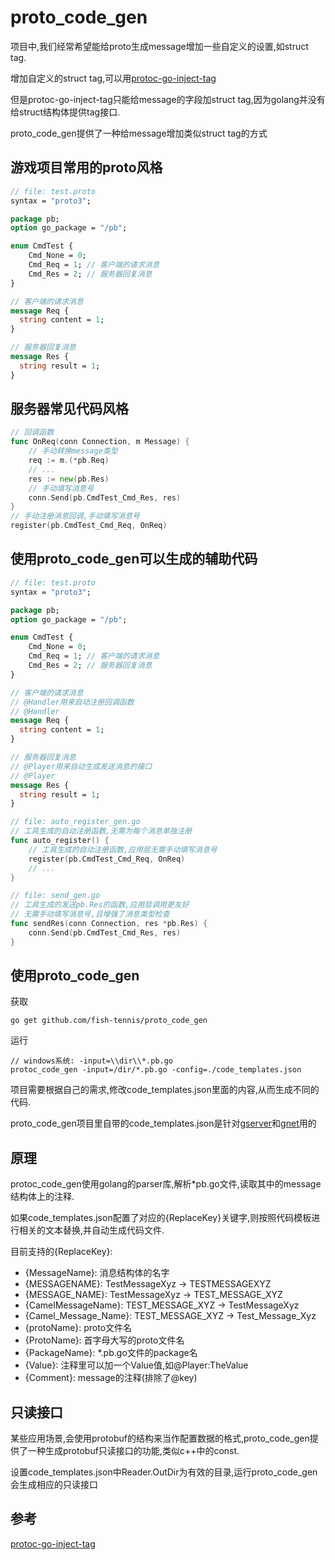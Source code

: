 # proto_code_gen
项目中,我们经常希望能给proto生成message增加一些自定义的设置,如struct tag.

增加自定义的struct tag,可以用[protoc-go-inject-tag](https://github.com/favadi/protoc-go-inject-tag)

但是protoc-go-inject-tag只能给message的字段加struct tag,因为golang并没有给struct结构体提供tag接口.

proto_code_gen提供了一种给message增加类似struct tag的方式

## 游戏项目常用的proto风格
```proto
// file: test.proto
syntax = "proto3";

package pb;
option go_package = "/pb";

enum CmdTest {
    Cmd_None = 0;
    Cmd_Req = 1; // 客户端的请求消息
    Cmd_Res = 2; // 服务器回复消息
}

// 客户端的请求消息
message Req {
  string content = 1;
}

// 服务器回复消息
message Res {
  string result = 1;
}
```

## 服务器常见代码风格
```go
// 回调函数
func OnReq(conn Connection, m Message) {
	// 手动转换message类型
	req := m.(*pb.Req)
	// ...
	res := new(pb.Res)
	// 手动填写消息号
	conn.Send(pb.CmdTest_Cmd_Res, res)
}
// 手动注册消息回调,手动填写消息号
register(pb.CmdTest_Cmd_Req, OnReq)
```

## 使用proto_code_gen可以生成的辅助代码
```proto
// file: test.proto
syntax = "proto3";

package pb;
option go_package = "/pb";

enum CmdTest {
    Cmd_None = 0;
    Cmd_Req = 1; // 客户端的请求消息
	Cmd_Res = 2; // 服务器回复消息
}

// 客户端的请求消息
// @Handler用来自动注册回调函数
// @Handler
message Req {
  string content = 1;
}

// 服务器回复消息
// @Player用来自动生成发送消息的接口
// @Player
message Res {
  string result = 1;
}
```
```go
// file: auto_register_gen.go
// 工具生成的自动注册函数,无需为每个消息单独注册
func auto_register() {
	// 工具生成的自动注册函数,应用层无需手动填写消息号
    register(pb.CmdTest_Cmd_Req, OnReq)
    // ...
}
```
```go
// file: send_gen.go
// 工具生成的发送pb.Res的函数,应用层调用更友好
// 无需手动填写消息号,且增强了消息类型检查
func sendRes(conn Connection, res *pb.Res) {
    conn.Send(pb.CmdTest_Cmd_Res, res)
}
```

## 使用proto_code_gen
获取
```console
go get github.com/fish-tennis/proto_code_gen
```
运行
```console
// windows系统: -input=\\dir\\*.pb.go
protoc_code_gen -input=/dir/*.pb.go -config=./code_templates.json
```
项目需要根据自己的需求,修改code_templates.json里面的内容,从而生成不同的代码.

proto_code_gen项目里自带的code_templates.json是针对[gserver](https://github.com/fish-tennis/gserver)和[gnet](https://github.com/fish-tennis/gnet)用的

## 原理
protoc_code_gen使用golang的parser库,解析*pb.go文件,读取其中的message结构体上的注释.

如果code_templates.json配置了对应的{ReplaceKey}关键字,则按照代码模板进行相关的文本替换,并自动生成代码文件.

目前支持的{ReplaceKey}:
- {MessageName}: 消息结构体的名字
- {MESSAGENAME}: TestMessageXyz -> TESTMESSAGEXYZ
- {MESSAGE_NAME}: TestMessageXyz -> TEST_MESSAGE_XYZ
- {CamelMessageName}: TEST_MESSAGE_XYZ -> TestMessageXyz
- {Camel_Message_Name}: TEST_MESSAGE_XYZ -> Test_Message_Xyz
- {protoName}: proto文件名
- {ProtoName}: 首字母大写的proto文件名
- {PackageName}: *.pb.go文件的package名
- {Value}: 注释里可以加一个Value值,如@Player:TheValue
- {Comment}: message的注释(排除了@key)

## 只读接口
某些应用场景,会使用protobuf的结构来当作配置数据的格式,proto_code_gen提供了一种生成protobuf只读接口的功能,类似c++中的const.

设置code_templates.json中Reader.OutDir为有效的目录,运行proto_code_gen会生成相应的只读接口

## 参考
[protoc-go-inject-tag](https://github.com/favadi/protoc-go-inject-tag)